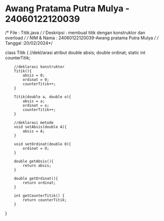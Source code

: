 # Awang Pratama Putra Mulya - 24060122120039

/* File : Titik.java */
/* Deskripsi : membuat titik dengan konstruktor dan overload */
/* NIM & Nama : 24060122120039-Awang pratama Putra Mulya */
/* Tanggal :20/02/2024*/

class Titik {
        //dekl/arasi atribut
        double absis;
        double ordinat;
        static int counterTitik;

        //deklarasi konstruktor
        Titik(){
            absis = 0;
            ordinat = 0;
            counterTitik++;
        }

        Titik(double a, double o){
            absis = a;
            ordinat = o;
            counterTitik++;
        }

        //deklarasi metode
        void setAbsis(double A){
            absis = A;
        }

        void setOrdinat(double O){
            ordinat = O;
        }

        double getAbsis(){
            return absis;
        }

        double getOrdinat(){
            return ordinat;
        }

        int getCounterTitik() {
            return counterTitik;
        }
}
